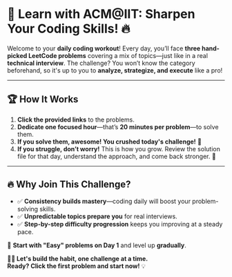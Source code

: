 # 🚀 Learn with ACM@IIT: Sharpen Your Coding Skills! 🔥  

Welcome to your **daily coding workout**! Every day, you’ll face **three hand-picked LeetCode problems** covering a mix of topics—just like in a real **technical interview**. The challenge? You won’t know the category beforehand, so it's up to you to **analyze, strategize, and execute** like a pro!  

---

## 🏆 How It Works  

1. **Click the provided links** to the problems.  
2. **Dedicate one focused hour**—that’s **20 minutes per problem**—to solve them.  
3. **If you solve them, awesome! You crushed today's challenge!** 🎉  
4. **If you struggle, don’t worry!** This is how you grow. Review the solution file for that day, understand the approach, and come back stronger. 💪  

---

## 🔥 Why Join This Challenge?  

- ✅ **Consistency builds mastery**—coding daily will boost your problem-solving skills.  
- ✅ **Unpredictable topics prepare you** for real interviews.  
- ✅ **Step-by-step difficulty progression** keeps you improving at a steady pace.  

📢 **Start with "Easy" problems on Day 1** and level up **gradually**.  

**👨‍💻 Let's build the habit, one challenge at a time.**  
**Ready? Click the first problem and start now!** 💡

